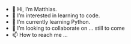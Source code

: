 - 👋 Hi, I’m Matthias.
- 👀 I’m interested in learning to code.
- 🌱 I’m currently learning Python.
- 💞️ I’m looking to collaborate on ... still to come
- 📫 How to reach me ...

<!---
mattimailt/mattimailt is a ✨ special ✨ repository because its `README.md` (this file) appears on your GitHub profile.
You can click the Preview link to take a look at your changes.
--->
